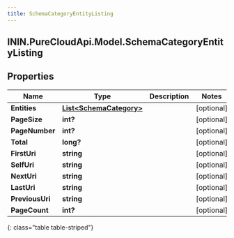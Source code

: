 ```yaml
---
title: SchemaCategoryEntityListing
---
```

## ININ.PureCloudApi.Model.SchemaCategoryEntityListing

## Properties

|Name | Type | Description | Notes|
|------------ | ------------- | ------------- | -------------|
| **Entities** | [**List&lt;SchemaCategory&gt;**](SchemaCategory.html) |  | [optional] |
| **PageSize** | **int?** |  | [optional] |
| **PageNumber** | **int?** |  | [optional] |
| **Total** | **long?** |  | [optional] |
| **FirstUri** | **string** |  | [optional] |
| **SelfUri** | **string** |  | [optional] |
| **NextUri** | **string** |  | [optional] |
| **LastUri** | **string** |  | [optional] |
| **PreviousUri** | **string** |  | [optional] |
| **PageCount** | **int?** |  | [optional] |
{: class="table table-striped"}


